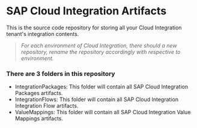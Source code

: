 # SAP Cloud Integration Artifacts

This is the source code repository for storing all your Cloud Integration tenant's integration contents. 

> *For each environment of Cloud Integration, there should a new repository, rename the repository accordingly with respective to environment.*

### There are 3 folders in this repository
- IntegrationPackages: This folder will contain all SAP Cloud Integration Packages artifacts.
- IntegrationFlows: This folder will contain all SAP Cloud Integration Integration Flow artifacts.
- ValueMappings: This folder will contain all SAP Cloud Integration Value Mappings artifacts.
